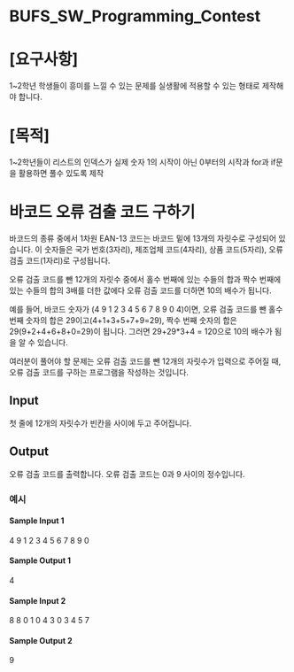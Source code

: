 # BUFS_SW_Programming_Contest

# [요구사항]

1~2학년 학생들이 흥미를 느낄 수 있는 문제를 실생활에 적용할 수 있는 형태로 제작해야 합니다.

# [목적]
1~2학년들이 리스트의 인덱스가 실제 숫자 1의 시작이 아닌 0부터의 시작과 for과 if문을 활용하면 풀수 있도록 제작

# 바코드 오류 검출 코드 구하기

바코드의 종류 중에서 1차원 EAN-13 코드는 바코드 밑에 13개의 자릿수로 구성되어 있습니다. 이 숫자들은 국가 번호(3자리), 제조업체 코드(4자리), 상품 코드(5자리), 오류 검출 코드(1자리)로 구성됩니다.

오류 검출 코드를 뺀 12개의 자릿수 중에서 홀수 번째에 있는 수들의 합과 짝수 번째에 있는 수들의 합의 3배를 더한 값에다 오류 검출 코드를 더하면 10의 배수가 됩니다.

예를 들어, 바코드 숫자가 (4 9 1 2 3 4 5 6 7 8 9 0 4)이면, 오류 검출 코드를 뺀 홀수 번째 숫자의 합은 29이고(4+1+3+5+7+9=29), 짝수 번째 숫자의 합은 29(9+2+4+6+8+0=29)이 됩니다. 그러면 29+29*3+4 = 120으로 10의 배수가 됨을 알 수 있습니다.

여러분이 풀어야 할 문제는 오류 검출 코드를 뺀 12개의 자릿수가 입력으로 주어질 때, 오류 검출 코드를 구하는 프로그램을 작성하는 것입니다.

## Input
첫 줄에 12개의 자릿수가 빈칸을 사이에 두고 주어집니다.

## Output
오류 검출 코드를 출력합니다. 오류 검출 코드는 0과 9 사이의 정수입니다.

### 예시


#### Sample Input 1 

4 9 1 2 3 4 5 6 7 8 9 0
#### Sample Output 1

4
#### Sample Input 2 

8 8 0 1 0 4 3 0 3 4 5 7
#### Sample Output 2

9
